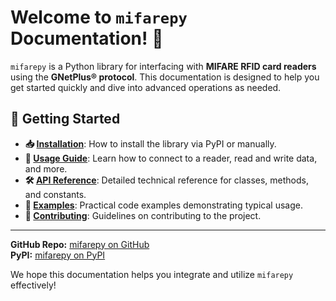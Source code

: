 # Welcome to `mifarepy` Documentation! 🚀

`mifarepy` is a Python library for interfacing with **MIFARE RFID card readers** using the **GNetPlus® protocol**. This documentation is designed to help you get started quickly and dive into advanced operations as needed.

## 📌 Getting Started
- **📥 [Installation](installation.md)**: How to install the library via PyPI or manually.
- **🚀 [Usage Guide](usage.md)**: Learn how to connect to a reader, read and write data, and more.
- **🛠 [API Reference](api.md)**: Detailed technical reference for classes, methods, and constants.
- **📝 [Examples](examples.md)**: Practical code examples demonstrating typical usage.
- **🤝 [Contributing](contributing.md)**: Guidelines on contributing to the project.

---
**GitHub Repo:** <a href="https://github.com/AARSOL-Pvt-Ltd/mifarepy" target="_blank">mifarepy on GitHub</a>  
**PyPI:** <a href="https://pypi.org/project/mifarepy/" target="_blank">mifarepy on PyPI</a>

We hope this documentation helps you integrate and utilize `mifarepy` effectively!
